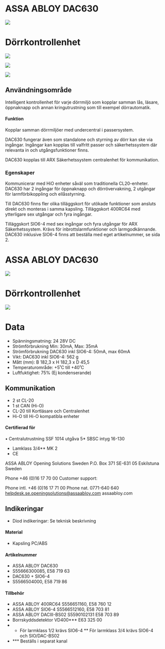 # ASSA ABLOY DAC630

![](_page_0_Picture_1.jpeg)

# Dörrkontrollenhet

![](_page_0_Picture_3.jpeg)

![](_page_0_Picture_4.jpeg)

![](_page_0_Picture_5.jpeg)

## **Användningsområde**

Intelligent kontrollenhet för varje dörrmiljö som kopplar samman lås, läsare, öppnaknapp och annan kringutrustning som till exempel dörrautomatik.

#### **Funktion**

Kopplar samman dörrmiljöer med undercentral i passersystem.

DAC630 fungerar även som standalone och styrning av dörr kan ske via ingångar. Ingångar kan kopplas till valfritt passer och säkerhetssystem där relevanta in och utgångsfunktioner finns.

DAC630 kopplas till ARX Säkerhetssystem centralenhet för kommunikation.

### **Egenskaper**

Kommunicerar med HiO enheter såväl som traditionella CL20-enheter. DAC630 har 2 ingångar för öppnaknapp och dörrövervakning, 2 utgångar för larmförbikoppling och ellåsstyrning.

Till DAC630 finns fler olika tilläggskort för utökade funktioner som ansluts direkt och monteras i samma kapsling. Tilläggskort 400RC64 med ytterligare sex utgångar och fyra ingångar.

Tilläggskort SIO6-4 med sex ingångar och fyra utgångar för ARX Säkerhetssystem. Krävs för inbrottslarmfunktioner och larmgodkännande. DAC630 inklusive SIO6-4 finns att beställa med eget artikelnummer, se sida 2.

# ASSA ABLOY DAC630

![](_page_1_Picture_1.jpeg)

# Dörrkontrollenhet

![](_page_1_Picture_3.jpeg)

# **Data**

- Spänningsmatning: 24 28V DC
- Strömförbrukning Min: 30mA, Max: 35mA
- Strömförbrukning DAC630 inkl SIO6-4: 50mA, max 60mA
- Vikt: DAC630 inkl SIO6-4: 562 g
- Mått (mm): B 182,3 x H 182,3 x D 45,5
- Temperaturområde: +5˚C till +40˚C
- Luftfuktighet: 75% (Ej kondenserande)

## **Kommunikation**

- 2 st CL-20
- 1 st CAN (Hi-O)
- CL-20 till Kortläsare och Centralenhet
- Hi-O till Hi-O kompatibla enheter

#### **Certifierad för**

• Centralutrustning SSF 1014 utgåva 5* SBSC intyg 16-130

- Lamklass 3/4** MK 2
- CE

ASSA ABLOY Opening Solutions Sweden P.O. Box 371 SE-631 05 Eskilstuna Sweden

Phone +46 (0)16 17 70 00 Customer support:

Phone intl. +46 (0)16 17 71 00 Phone nat. 0771-640 640 helpdesk.se.openingsolutions@assaabloy.com assaabloy.com

## **Indikeringar**

- Diod indikeringar: Se teknisk beskrivning
#### **Material**

- Kapsling PC/ABS
#### **Artikelnummer**

- ASSA ABLOY DAC630
- S55666300085, E58 719 63
- DAC630 + SIO6-4
- S5566504000, E58 719 86

#### **Tillbehör**

- ASSA ABLOY 400RC64 S556651160, E58 760 12
- ASSA ABLOY SIO6-4 S5566512160, E58 703 81
- ASSA ABLOY DACIII-BS02 S5590102131 E58 703 89
- Borrskyddsdetektor VD400*** E63 325 00
- * För larmklass 1/2 krävs SIO6-4 ** För larmklass 3/4 krävs SIO6-4 och SIO/DAC-BS02
- *** Beställs i separat kanal
